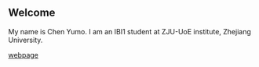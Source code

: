 ## Welcome 

My name is Chen Yumo. 
I am an IBI1 student at ZJU-UoE institute, Zhejiang University.

[webpage](https://c.zju.edu.cn/) 
